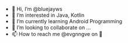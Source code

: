 - 👋 Hi, I’m @bluejayws
- 👀 I’m interested in Java, Kotlin
- 🌱 I’m currently learning Android Programming
- 💞️ I’m looking to collaborate on ...
- 📫 How to reach me @evgnngve on 🐣

<!---
bluejayws/bluejayws is a ✨ special ✨ repository because its `README.md` (this file) appears on your GitHub profile.
You can click the Preview link to take a look at your changes.
--->
